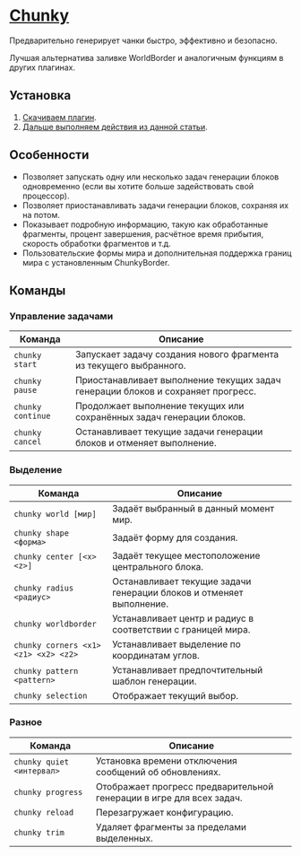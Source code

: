 # [Chunky](https://www.spigotmc.org/resources/chunky.81534/)

Предварительно генерирует чанки быстро, эффективно и безопасно.

Лучшая альтернатива заливке WorldBorder и аналогичным функциям в других плагинах.

## Установка
1. [Скачиваем плагин](https://www.spigotmc.org/resources/chunky.81534/).
2. [Дальше выполняем действия из данной статьи](https://wiki.play2go.cloud/minecraft/installplugins).

## Особенности

- Позволяет запускать одну или несколько задач генерации блоков одновременно (если вы хотите больше задействовать свой процессор).
- Позволяет приостанавливать задачи генерации блоков, сохраняя их на потом.
- Показывает подробную информацию, такую как обработанные фрагменты, процент завершения, расчётное время прибытия, скорость обработки фрагментов и т.д.
- Пользовательские формы мира и дополнительная поддержка границ мира с установленным ChunkyBorder.

## Команды

### Управление задачами

| Команда           | Описание                                                                         |
| ----------------- | -------------------------------------------------------------------------------- |
| `chunky start`    | Запускает задачу создания нового фрагмента из текущего выбранного.               |
| `chunky pause`    | Приостанавливает выполнение текущих задач генерации блоков и сохраняет прогресс. |
| `chunky continue` | Продолжает выполнение текущих или сохранённых задач генерации блоков.            |
| `chunky cancel`   | Останавливает текущие задачи генерации блоков и отменяет выполнение.             |

### Выделение

| Команда                              | Описание                                                             |
| ------------------------------------ | -------------------------------------------------------------------- |
| `chunky world [мир]`                 | Задаёт выбранный в данный момент мир.                                |
| `chunky shape <форма>`               | Задаёт форму для создания.                                           |
| `chunky center [<x> <z>]`            | Задаёт текущее местоположение центрального блока.                    |
| `chunky radius <радиус>`             | Останавливает текущие задачи генерации блоков и отменяет выполнение. |
| `chunky worldborder`                 | Устанавливает центр и радиус в соответствии с границей мира.         |
| `chunky corners <x1> <z1> <x2> <z2>` | Устанавливает выделение по координатам углов.                        |
| `chunky pattern <pattern>`           | Устанавливает предпочтительный шаблон генерации.                     |
| `chunky selection`                   | Отображает текущий выбор.                                            |

### Разное

| Команда                   | Описание                                                             |
| ------------------------- | -------------------------------------------------------------------- |
| `chunky quiet <интервал>` | Установка времени отключения сообщений об обновлениях.               |
| `chunky progress`         | Отображает прогресс предварительной генерации в игре для всех задач. |
| `chunky reload`           | Перезагружает конфигурацию.                                          |
| `chunky trim`             | Удаляет фрагменты за пределами выделенных.                           |
